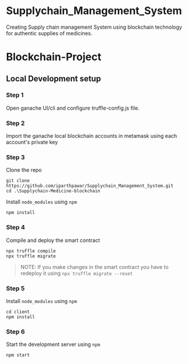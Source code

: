 # Supplychain_Management_System
Creating Supply chain management System using blockchain technology for authentic supplies of medicines.

# Blockchain-Project

## Local Development setup

### Step 1

Open ganache UI/cli and configure truffle-config.js file.

### Step 2

Import the ganache local blockchain accounts in metamask using each account's private key

### Step 3

Clone the repo

```terminal
git clone https://github.com/iparthpawar/Supplychain_Management_System.git
cd .\Supplychain-Medicine-blockchain
```

Install `node_modules` using `npm`

```terminal
npm install
```

### Step 4

Compile and deploy the smart contract

```terminal
npx truffle compile
npx truffle migrate
```

> NOTE: If you make changes in the smart contract you have to redeploy it using `npx truffle migrate --reset`

### Step 5

Install `node_modules` using `npm`

```terminal
cd client
npm install
```

### Step 6

Start the development server using `npm`

```terminal
npm start
```


